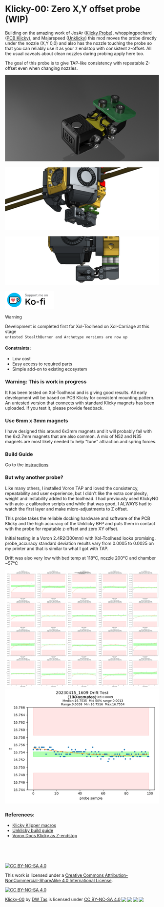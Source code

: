 # Klicky-00: Zero X,Y offset probe (WIP)

Building on the amazing work of JosAr ([Klicky Probe](https://github.com/jlas1/Klicky-Probe)), whoppingpochard ([PCB Klicky](https://github.com/tanaes/whopping_Voron_mods/tree/main/pcb_klicky)), and Majarspeed ([Unklicky](https://github.com/majarspeed/Unklicky)) this mod moves the probe directly under the nozzle (X,Y 0,0) and also has the nozzle touching the probe so that you can reliably use it as your z endstop with consistent z-offset. All the usual caveats about clean nozzles during probing apply here too.

The goal of this probe is to give TAP-like consistency with repeatable Z-offset even when changing nozzles.

![render](images/PCB_Klicky-00_Xol-Toolhead_render.png)
<br/> <br/>
![with toolhead](images/PCB_Klicky-00_Xol-Toolhead_assembly.png)
<br/> <br/>
![right profile](images/PCB_Klicky-00_Xol-Toolhead_right.png)
<br/> <br/>
[![ko-fi](images/kofi_bg_tag_white.png)](https://ko-fi.com/O5O5OCC0K)


> [!WARNING]  
> Development is completed first for Xol-Toolhead on Xol-Carriage at this stage <br/>
> `untested StealthBurner and Archetype versions are now up`

#### Constraints:
* Low cost
* Easy access to required parts
* Simple add-on to existing ecosystem

### Warning: This is work in progress
It has been tested on Xol-Toolhead and is giving good results. All early development will be based on PCB Klicky for consistent mounting pattern. An untested version that connects with standard Klicky magnets has been uploaded. If you test it, please provide feedback.


### Use 6mm x 3mm magnets
I have designed this around 6x3mm magnets and it will probably fail with the 6x2.7mm magnets that are also common. A mix of N52 and N35 magnets are most likely needed to help "tune" attraction and spring forces.

### Build Guide
Go to the [instructions](instructions.md)


### But why another probe?
Like many others, I installed Voron TAP and loved the consistency, repeatability and user experience, but I didn't like the extra complexity, weight and instability added to the toolhead.
I had previously used KlickyNG with auto-z calibration scripts and while that was good, I ALWAYS had to watch the first layer and make micro-adjustments to Z offset.

This probe takes the reliable docking hardware and software of the PCB Klicky and the high accuracy of the Unklicky BFP and puts them in contact with the probe for repatable z-offset and zero XY offset.

Initial testing in a Voron 2.4R2(300mm) with Xol-Toolhead looks promising.
probe_accuracy standard deviation results vary from 0.0005 to 0.0025 on my printer and that is similar to what I got with TAP.

Drift was also very low with bed temp at 118°C, nozzle 200°C and chamber ~57°C

![repeatability_test](images/20230415_1609_repeatability_test.png)
![drift_test](images/20230415_1609_drift_test.png)


### References:
* [Klicky Klipper macros](https://github.com/jlas1/Klicky-Probe/tree/main/Klipper_macros)
* [Unklicky build guide](https://github.com/majarspeed/Unklicky/blob/main/Build%20Guide.md)
* [Voron Docs Klicky as Z-endstop](https://docs.vorondesign.com/community/howto/Takuya/Klicky_Probe_AutoZ_Alternative.html)

<br/><br/><br/><br/>
[![CC BY-NC-SA 4.0][cc-by-nc-sa-shield]][cc-by-nc-sa]

This work is licensed under a
[Creative Commons Attribution-NonCommercial-ShareAlike 4.0 International License][cc-by-nc-sa].

[![CC BY-NC-SA 4.0][cc-by-nc-sa-image]][cc-by-nc-sa]

[cc-by-nc-sa]: http://creativecommons.org/licenses/by-nc-sa/4.0/
[cc-by-nc-sa-image]: https://licensebuttons.net/l/by-nc-sa/4.0/88x31.png
[cc-by-nc-sa-shield]: https://img.shields.io/badge/License-CC%20BY--NC--SA%204.0-lightgrey.svg

<p xmlns:cc="http://creativecommons.org/ns#" xmlns:dct="http://purl.org/dc/terms/"><a property="dct:title" rel="cc:attributionURL" href="https://github.com/DW-Tas/Klicky-00">Klicky-00</a> by <a rel="cc:attributionURL dct:creator" property="cc:attributionName" href="https://github.com/DW-Tas/">DW Tas</a> is licensed under <a href="http://creativecommons.org/licenses/by-nc-sa/4.0/?ref=chooser-v1" target="_blank" rel="license noopener noreferrer" style="display:inline-block;">CC BY-NC-SA 4.0<img style="height:22px!important;margin-left:3px;vertical-align:text-bottom;" src="https://mirrors.creativecommons.org/presskit/icons/cc.svg?ref=chooser-v1"><img style="height:22px!important;margin-left:3px;vertical-align:text-bottom;" src="https://mirrors.creativecommons.org/presskit/icons/by.svg?ref=chooser-v1"><img style="height:22px!important;margin-left:3px;vertical-align:text-bottom;" src="https://mirrors.creativecommons.org/presskit/icons/nc.svg?ref=chooser-v1"><img style="height:22px!important;margin-left:3px;vertical-align:text-bottom;" src="https://mirrors.creativecommons.org/presskit/icons/sa.svg?ref=chooser-v1"></a></p>